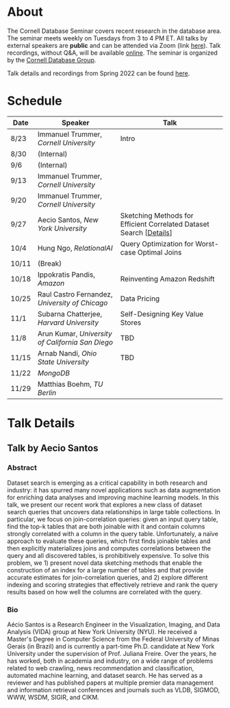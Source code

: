 # About

The Cornell Database Seminar covers recent research in the database area. The seminar meets weekly on Tuesdays from 3 to 4 PM ET. All talks by external speakers are **public** and can be attended via Zoom (link [here](https://cornell.zoom.us/j/94791289427?pwd=c2grd2dvc2xnWHpuLzMvemNub3BPZz09)). Talk recordings, without Q&A, will be available [online](https://www.youtube.com/playlist?list=PLXPbT_PYOiRhWH5G7GJdKKirILbO56Mmv). The seminar is organized by the [Cornell Database Group](https://itrummer.github.io/dbgrouphp/).

Talk details and recordings from Spring 2022 can be found [here](/cornelldbseminar/spring22.html).

# Schedule

|Date|Speaker|Talk|
|---|----- | ------- |
|8/23|Immanuel Trummer, _Cornell University_|Intro|
|8/30|(Internal)||
|9/6|(Internal)||
|9/13|Immanuel Trummer, _Cornell University_||
|9/20|Immanuel Trummer, _Cornell University_||
|9/27|Aecio Santos, _New York University_|Sketching Methods for Efficient Correlated Dataset Search \[[Details](#talk-by-aecio-santos)\]|
|10/4|Hung Ngo, _RelationalAI_|Query Optimization for Worst-case Optimal Joins|
|10/11|(Break)||
|10/18|Ippokratis Pandis, _Amazon_|Reinventing Amazon Redshift|
|10/25|Raul Castro Fernandez, _University of Chicago_|Data Pricing|
|11/1|Subarna Chatterjee, _Harvard University_|Self-Designing Key Value Stores|
|11/8|Arun Kumar, _University of California San Diego_|TBD|
|11/15|Arnab Nandi, _Ohio State University_|TBD|
|11/22|_MongoDB_||
|11/29|Matthias Boehm, _TU Berlin_||

# Talk Details

## Talk by Aecio Santos

### Abstract

Dataset search is emerging as a critical capability in both research and industry: it has spurred many novel applications such as data augmentation for enriching data analyses and improving machine learning models. In this talk, we present our recent work that explores a new class of dataset search queries that uncovers data relationships in large table collections. In particular, we focus on join-correlation queries: given an input query table, find the top-k tables that are both joinable with it and contain columns strongly correlated with a column in the query table. Unfortunately, a naïve approach to evaluate these queries, which first finds joinable tables and then explicitly materializes joins and computes correlations between the query and all discovered tables, is prohibitively expensive. To solve this problem, we 1) present novel data sketching methods that enable the construction of an index for a large number of tables and that provide accurate estimates for join-correlation queries, and 2) explore different indexing and scoring strategies that effectively retrieve and rank the query results based on how well the columns are correlated with the query.

### Bio

Aécio Santos is a Research Engineer in the Visualization, Imaging, and Data Analysis (VIDA) group at New York University (NYU). He received a Master's Degree in Computer Science from the Federal University of Minas Gerais (in Brazil) and is currently a part-time Ph.D. candidate at New York University under the supervision of Prof. Juliana Freire. Over the years, he has worked, both in academia and industry, on a wide range of problems related to web crawling, news recommendation and classification, automated machine learning, and dataset search. He has served as a reviewer and has published papers at multiple premier data management and information retrieval conferences and journals such as VLDB, SIGMOD, WWW, WSDM, SIGIR, and CIKM.
